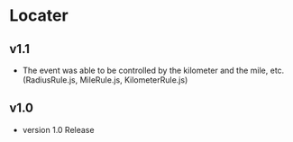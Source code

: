 Locater
====================================

v1.1
------------------------------------------------------------------------
* The event was able to be controlled by the kilometer and the mile, etc. (RadiusRule.js, MileRule.js, KilometerRule.js)

v1.0
------------------------------------------------------------------------
* version 1.0 Release